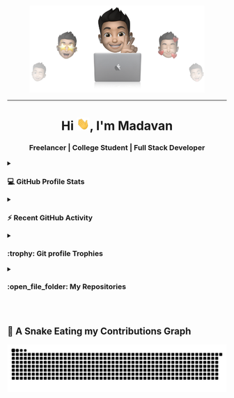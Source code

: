 <p align="center">
  <img src="https://github.com/MADHAVAN5/MADHAVAN5/blob/main/img/cover.png" height="200"/>
</p>
<hr>
<h1 align="center">Hi <img src="https://github.com/MADHAVAN5/MADHAVAN5/blob/main/img/Hi.gif" width="30px">, I'm Madavan</h1>
<h3 align="center">Freelancer | College Student | Full Stack Developer</h3>

  
<details><summary><h3>💻 GitHub Profile Stats</h3></summary>

----
	
<p align="center">
    <a href="https://github.com/anuraghazra/github-readme-stats">
	    <img alt="7oSkaaa's Github Stats" src="https://github-readme-stats.vercel.app/api?username=MADHAVAN5&show_icons=true&count_private=true&locale=en&theme=tokyonight&layout=compact" height="230px"/></a>
	  <img src="https://github-readme-stats.vercel.app/api/top-langs?username=MADHAVAN5&langs_count=10&show_icons=true&locale=en&theme=tokyonight" alt="7oSkaaa" height="230px"/>
<br/>

  <b>Note:</b> Top languages is only a metric of the languages my public code consists of and doesn't reflect experience or skill level.
  </p>
</details>

<details><summary><h3>⚡ Recent GitHub Activity</h3></summary>

----
	
[![7oSkaa's github activity graph](https://github-readme-activity-graph.cyclic.app/graph?username=MADHAVAN5&theme=github	)](https://github.com/7oSkaaa/github-readme-activity-graph)

 
</details>

<details><summary> <h3> :trophy: Git profile Trophies </h3></summary>

----
	
<p align="center"> <a href="https://github.com/MADHAVAN5"><img src="https://github-profile-trophy.vercel.app/?username=MADHAVAN5&layout=compact&theme=tokyonight&column=4&margin-w=15&margin-h=15" alt="7oskaaa" /></a> </p>

	
</details>
	
<details><summary><h3> :open_file_folder: My Repositories </h3></summary>

----
	
<div>
  <p align="center">
	<a href="https://github.com/MADHAVAN5/crypto-share">
      		<img src="https://github-readme-stats.vercel.app/api/pin/?username=MADHAVAN5&repo=crypto-share&theme=tokyonight" alt="GitHub Stats" />
    	</a>
	<a href="https://github.com/MADHAVAN5/car-valuation">
      		<img src="https://github-readme-stats.vercel.app/api/pin/?username=MADHAVAN5&repo=car-valuation&theme=tokyonight" alt="GitHub Stats" />
    	</a>
	<a href="https://github.com/MADHAVAN5/mlm-autopool">
      		<img src="https://github-readme-stats.vercel.app/api/pin/?username=MADHAVAN5&repo=mlm-autopool&theme=tokyonight" alt="GitHub Stats" />
    	</a>
	<a href="https://github.com/MADHAVAN5/Inventory-Management">
      		<img src="https://github-readme-stats.vercel.app/api/pin/?username=MADHAVAN5&repo=Inventory-Management&theme=tokyonight" alt="GitHub Stats" />
    	</a>
  </p>
</div>
</details>
<br><br>

## 🐍 A Snake Eating my Contributions Graph
	
<p align = "center">
	<img src = "https://github.com/7oSkaaa/7oSkaaa/blob/output/github-contribution-grid-snake.svg?" alt = "Snake Game"/>
</p>
